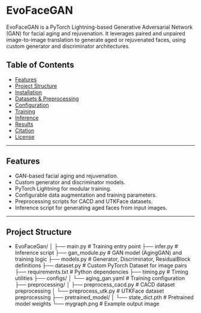 # EvoFaceGAN

EvoFaceGAN is a PyTorch Lightning-based Generative Adversarial Network (GAN) for facial aging and rejuvenation. It leverages paired and unpaired image-to-image translation to generate aged or rejuvenated faces, using custom generator and discriminator architectures.

## Table of Contents

- [Features](#features)
- [Project Structure](#project-structure)
- [Installation](#installation)
- [Datasets & Preprocessing](#datasets--preprocessing)
- [Configuration](#configuration)
- [Training](#training)
- [Inference](#inference)
- [Results](#results)
- [Citation](#citation)
- [License](#license)

---

## Features

- GAN-based facial aging and rejuvenation.
- Custom generator and discriminator models.
- PyTorch Lightning for modular training.
- Configurable data augmentation and training parameters.
- Preprocessing scripts for CACD and UTKFace datasets.
- Inference script for generating aged faces from input images.

---

## Project Structure

- EvoFaceGan/
  │
  ├── main.py                # Training entry point
  ├── infer.py               # Inference script
  ├── gan_module.py          # GAN model (AgingGAN) and training logic
  ├── models.py              # Generator, Discriminator, ResidualBlock definitions
  ├── dataset.py             # Custom PyTorch Dataset for image pairs
  ├── requirements.txt       # Python dependencies
  ├── timing.py              # Timing utilities
  ├── configs/
  │   └── aging_gan.yaml     # Training configuration
  ├── preprocessing/
  │   ├── preprocess_cacd.py # CACD dataset preprocessing
  │   └── preprocess_utk.py  # UTKFace dataset preprocessing
  ├── pretrained_model/
  │   └── state_dict.pth     # Pretrained model weights
  └── mygraph.png            # Example output image

